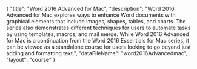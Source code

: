 {
	"title": "Word 2016 Advanced for Mac",
	"description": "Word 2016 Advanced for Mac explores ways to enhance Word documents with graphical elements that include images, shapes, tables, and charts. The series also demonstrates different techniques for users to automate tasks by using templates, macros, and mail merge. While Word 2016 Advanced for Mac is a continuation from the Word 2016 Essentials for Mac series, it can be viewed as a standalone course for users looking to go beyond just adding and formatting text.",
	"dataFileName": "word2016Advancedmac",
	"layout": "course"
}